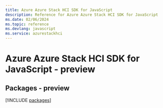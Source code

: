 ```yaml
---
title: Azure Azure Stack HCI SDK for JavaScript
description: Reference for Azure Azure Stack HCI SDK for JavaScript
ms.date: 02/06/2024
ms.topic: reference
ms.devlang: javascript
ms.service: azurestackhci
---
```

# Azure Azure Stack HCI SDK for JavaScript - preview
## Packages - preview
[!INCLUDE [packages](azure-stack-hci-index.md)]